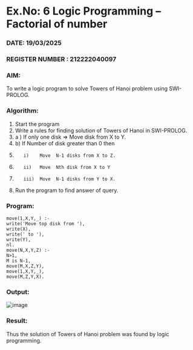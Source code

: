 # Ex.No: 6   Logic Programming – Factorial of number   
### DATE: 19/03/2025                                                                        
### REGISTER NUMBER : 212222040097
### AIM: 
To  write  a logic program  to solve Towers of Hanoi problem  using SWI-PROLOG. 
### Algorithm:
1. Start the program
2.  Write a rules for finding solution of Towers of Hanoi in SWI-PROLOG.
3.  a )	If only one disk  => Move disk from X to Y.
4.  b)	If Number of disk greater than 0 then
5.        i)	Move  N-1 disks from X to Z.
6.        ii)	Move  Nth disk from X to Y
7.        iii)	Move  N-1 disks from Y to X.
8. Run the program  to find answer of  query.

### Program:
```
move(1,X,Y,_) :-
write('Move top disk from '),
write(X),
write(' to '),
write(Y),
nl.
move(N,X,Y,Z) :-
N>1,
M is N-1,
move(M,X,Z,Y),
move(1,X,Y,_),
move(M,Z,Y,X).
```



### Output:
![image](https://github.com/Rajithxx/AI_Lab_2023-24/assets/148357145/843e55ac-bd7b-4746-88b8-b7fb9f0fe119)



### Result:
Thus the solution of Towers of Hanoi problem was found by logic programming.
